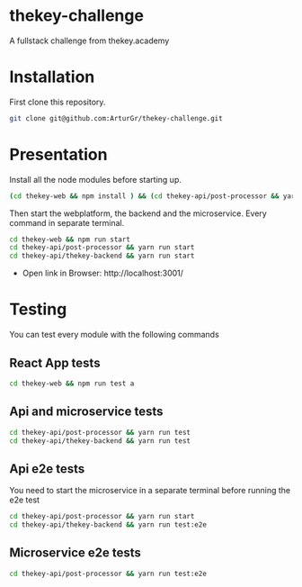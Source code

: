 # thekey-challenge
A fullstack challenge from thekey.academy

# Installation
First clone this repository.
```sh
git clone git@github.com:ArturGr/thekey-challenge.git
```

# Presentation
Install all the node modules before starting up.
```sh
(cd thekey-web && npm install ) && (cd thekey-api/post-processor && yarn ) && (cd thekey-api/thekey-backend && yarn )
```

Then start the webplatform, the backend and the microservice. Every command in separate terminal. 
```sh
cd thekey-web && npm run start
cd thekey-api/post-processor && yarn run start
cd thekey-api/thekey-backend && yarn run start
```

* Open link in Browser: http://localhost:3001/


# Testing
You can test every module with the following commands

## React App tests
```sh
cd thekey-web && npm run test a
```

## Api and microservice tests
```sh
cd thekey-api/post-processor && yarn run test
cd thekey-api/thekey-backend && yarn run test
```

## Api e2e tests
You need to start the microservice in a separate terminal before running the e2e test 
```sh
cd thekey-api/post-processor && yarn run start
cd thekey-api/thekey-backend && yarn run test:e2e
```

## Microservice e2e tests 
```sh
cd thekey-api/post-processor && yarn run test:e2e
```